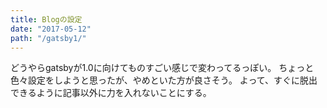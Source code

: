 ```yaml
---
title: Blogの設定
date: "2017-05-12"
path: "/gatsby1/"
---
```


どうやらgatsbyが1.0に向けてものすごい感じで変わってるっぽい。
ちょっと色々設定をしようと思ったが、やめといた方が良さそう。
よって、すぐに脱出できるように記事以外に力を入れないことにする。
